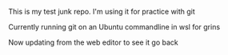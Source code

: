 This is my test junk repo.   I'm using it for practice with git

Currently running git on an Ubuntu commandline in wsl for grins

Now updating from the web editor to see it go back


